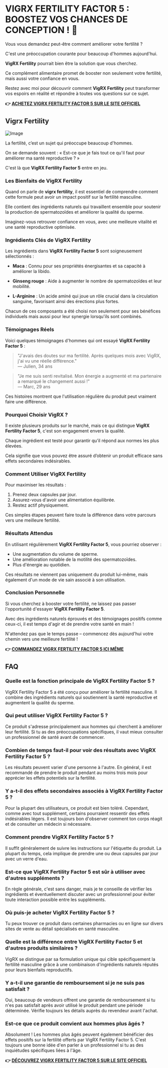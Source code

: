 # VIGRX FERTILITY FACTOR 5 : BOOSTEZ VOS CHANCES DE CONCEPTION ! 🌟

Vous vous demandez peut-être comment améliorer votre fertilité ? 

C'est une préoccupation courante pour beaucoup d'hommes aujourd'hui. 

**VigRX Fertility** pourrait bien être la solution que vous cherchez. 

Ce complément alimentaire promet de booster non seulement votre fertilité, mais aussi votre confiance en vous. 

Restez avec moi pour découvrir comment **VigRX Fertility** peut transformer vos espoirs en réalité et répondre à toutes vos questions sur ce sujet.



**👉 [ACHETEZ VIGRX FERTILITY FACTOR 5 SUR LE SITE OFFICIEL](https://gchaffi.com/Fm9p8l8s)**

## Vigrx Fertility

![Image](https://www2.sellhealth.com/139/fertility-factor-5-8-1.jpg)

La fertilité, c’est un sujet qui préoccupe beaucoup d'hommes. 

On se demande souvent : « Est-ce que je fais tout ce qu'il faut pour améliorer ma santé reproductive ? »

C'est là que **VigRX Fertility Factor 5** entre en jeu.

### Les Bienfaits de VigRX Fertility

Quand on parle de **vigrx fertility**, il est essentiel de comprendre comment cette formule peut avoir un impact positif sur la fertilité masculine. 

Elle contient des ingrédients naturels qui travaillent ensemble pour soutenir la production de spermatozoïdes et améliorer la qualité du sperme.

Imaginez-vous retrouver confiance en vous, avec une meilleure vitalité et une santé reproductive optimisée.

### Ingrédients Clés de VigRX Fertility

Les ingrédients dans **VigRX Fertility Factor 5** sont soigneusement sélectionnés :

- **Maca** : Connu pour ses propriétés énergisantes et sa capacité à améliorer la libido.
  
- **Ginseng rouge** : Aide à augmenter le nombre de spermatozoïdes et leur mobilité.
  
- **L-Arginine** : Un acide aminé qui joue un rôle crucial dans la circulation sanguine, favorisant ainsi des érections plus fortes.

Chacun de ces composants a été choisi non seulement pour ses bénéfices individuels mais aussi pour leur synergie lorsqu'ils sont combinés. 

### Témoignages Réels

Voici quelques témoignages d'hommes qui ont essayé **VigRX Fertility Factor 5** :

> "J'avais des doutes sur ma fertilité. Après quelques mois avec VigRX, j'ai vu une réelle différence."  
> — Julien, 34 ans

> "Je me suis senti revitalisé. Mon énergie a augmenté et ma partenaire a remarqué le changement aussi !"  
> — Marc, 29 ans

Ces histoires montrent que l'utilisation régulière du produit peut vraiment faire une différence.

### Pourquoi Choisir VigRX ?

Il existe plusieurs produits sur le marché, mais ce qui distingue **VigRX Fertility Factor 5**, c'est son engagement envers la qualité. 

Chaque ingrédient est testé pour garantir qu’il répond aux normes les plus élevées.

Cela signifie que vous pouvez être assuré d’obtenir un produit efficace sans effets secondaires indésirables.

### Comment Utiliser VigRX Fertility

Pour maximiser les résultats :

1. Prenez deux capsules par jour.
2. Assurez-vous d'avoir une alimentation équilibrée.
3. Restez actif physiquement.

Ces simples étapes peuvent faire toute la différence dans votre parcours vers une meilleure fertilité.

### Résultats Attendus

En utilisant régulièrement **VigRX Fertility Factor 5**, vous pourriez observer :

- Une augmentation du volume de sperme.
- Une amélioration notable de la motilité des spermatozoïdes.
- Plus d'énergie au quotidien.

Ces résultats ne viennent pas uniquement du produit lui-même, mais également d'un mode de vie sain associé à son utilisation.

### Conclusion Personnelle

Si vous cherchez à booster votre fertilité, ne laissez pas passer l'opportunité d'essayer **VigRX Fertility Factor 5**. 

Avec des ingrédients naturels éprouvés et des témoignages positifs comme ceux-ci, il est temps d'agir et de prendre votre santé en main !

N'attendez pas que le temps passe – commencez dès aujourd'hui votre chemin vers une meilleure fertilité !



**👉 [COMMANDEZ VIGRX FERTILITY FACTOR 5 ICI MÊME](https://gchaffi.com/Fm9p8l8s)**

## FAQ

### Quelle est la fonction principale de VigRX Fertility Factor 5 ?
VigRX Fertility Factor 5 a été conçu pour améliorer la fertilité masculine. Il combine des ingrédients naturels qui soutiennent la santé reproductive et augmentent la qualité du sperme.

### Qui peut utiliser VigRX Fertility Factor 5 ?
Ce produit s'adresse principalement aux hommes qui cherchent à améliorer leur fertilité. Si tu as des préoccupations spécifiques, il vaut mieux consulter un professionnel de santé avant de commencer.

### Combien de temps faut-il pour voir des résultats avec VigRX Fertility Factor 5 ?
Les résultats peuvent varier d'une personne à l'autre. En général, il est recommandé de prendre le produit pendant au moins trois mois pour apprécier les effets potentiels sur la fertilité.

### Y a-t-il des effets secondaires associés à VigRX Fertility Factor 5 ?
Pour la plupart des utilisateurs, ce produit est bien toléré. Cependant, comme avec tout supplément, certains pourraient ressentir des effets indésirables légers. Il est toujours bon d'observer comment ton corps réagit et de consulter un médecin si nécessaire.

### Comment prendre VigRX Fertility Factor 5 ?
Il suffit généralement de suivre les instructions sur l'étiquette du produit. La plupart du temps, cela implique de prendre une ou deux capsules par jour avec un verre d'eau.

### Est-ce que VigRX Fertility Factor 5 est sûr à utiliser avec d'autres suppléments ?
En règle générale, c'est sans danger, mais je te conseille de vérifier les ingrédients et éventuellement discuter avec un professionnel pour éviter toute interaction possible entre les suppléments.

### Où puis-je acheter VigRX Fertility Factor 5 ?
Tu peux trouver ce produit dans certaines pharmacies ou en ligne sur divers sites de vente au détail spécialisés en santé masculine.

### Quelle est la différence entre VigRX Fertility Factor 5 et d'autres produits similaires ?
VigRX se distingue par sa formulation unique qui cible spécifiquement la fertilité masculine grâce à une combinaison d'ingrédients naturels réputés pour leurs bienfaits reproductifs.

### Y a-t-il une garantie de remboursement si je ne suis pas satisfait ?
Oui, beaucoup de vendeurs offrent une garantie de remboursement si tu n'es pas satisfait après avoir utilisé le produit pendant une période déterminée. Vérifie toujours les détails auprès du revendeur avant l'achat.

### Est-ce que ce produit convient aux hommes plus âgés ?
Absolument ! Les hommes plus âgés peuvent également bénéficier des effets positifs sur la fertilité offerts par VigRX Fertility Factor 5. C'est toujours une bonne idée d'en parler à un professionnel si tu as des inquiétudes spécifiques liées à l'âge.



**👉 [DÉCOUVREZ VIGRX FERTILITY FACTOR 5 SUR LE SITE OFFICIEL](https://gchaffi.com/Fm9p8l8s)**